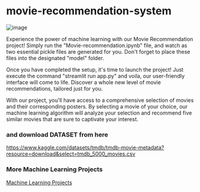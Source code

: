 # movie-recommendation-system
![image](https://github.com/ShamZee/movie-recommendation-system/assets/64038164/0d6b3afa-fed9-4d7d-aad8-4e7ad0bb6472)

Experience the power of machine learning with our Movie Recommendation project! Simply run the "Movie-recommendation.ipynb" file, and watch as two essential pickle files are generated for you. Don't forget to place these files into the designated "model" folder.

Once you have completed the setup, it's time to launch the project! Just execute the command "streamlit run app.py" and voila, our user-friendly interface will come to life. Discover a whole new level of movie recommendations, tailored just for you.

With our project, you'll have access to a comprehensive selection of movies and their corresponding posters. By selecting a movie of your choice, our machine learning algorithm will analyze your selection and recommend five similar movies that are sure to captivate your interest.

### and download DATASET from here
https://www.kaggle.com/datasets/tmdb/tmdb-movie-metadata?resource=download&select=tmdb_5000_movies.csv

### More Machine Learning Projects
[Machine Learning Projects](https://pythonassignmentshelp.us/machine-learning-project/)

